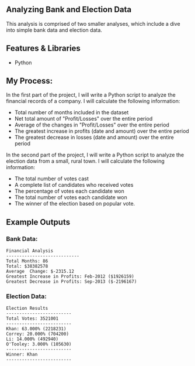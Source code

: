 ## Analyzing Bank and Election Data

This analysis is comprised of two smaller analyses, which include a dive into simple bank data and election data.

## Features & Libraries
* Python

## My Process: 
In the first part of the project, I will write a Python script to analyze the financial records of a company. I will calculate the following information: 
* Total number of months included in the dataset
* Net total amount of "Profit/Losses" over the entire period
* Average of the changes in "Profit/Losses" over the entire period
* The greatest increase in profits (date and amount) over the entire period
* The greatest decrease in losses (date and amount) over the entire period

In the second part of the project, I will write a Python script to analyze the election data from a small, rural town. I will calculate the following information:
* The total number of votes cast
* A complete list of candidates who received votes
* The percentage of votes each candidate won
* The total number of votes each candidate won
* The winner of the election based on popular vote.

## Example Outputs 
### Bank Data:
  ```text
  Financial Analysis
  ----------------------------
  Total Months: 86
  Total: $38382578
  Average  Change: $-2315.12
  Greatest Increase in Profits: Feb-2012 ($1926159)
  Greatest Decrease in Profits: Sep-2013 ($-2196167)
  ```
  
### Election Data:
  ```text
  Election Results
  -------------------------
  Total Votes: 3521001
  -------------------------
  Khan: 63.000% (2218231)
  Correy: 20.000% (704200)
  Li: 14.000% (492940)
  O'Tooley: 3.000% (105630)
  -------------------------
  Winner: Khan
  -------------------------
  ```
